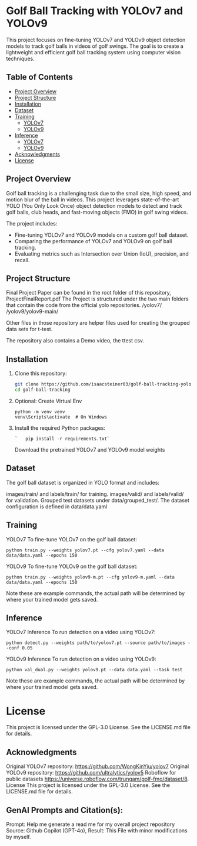 # Golf Ball Tracking with YOLOv7 and YOLOv9

This project focuses on fine-tuning YOLOv7 and YOLOv9 object detection models to track golf balls in videos of golf swings. The goal is to create a lightweight and efficient golf ball tracking system using computer vision techniques.

## Table of Contents

- [Project Overview](#project-overview)
- [Project Structure](#project-structure)
- [Installation](#installation)
- [Dataset](#dataset)
- [Training](#training)
  - [YOLOv7](#yolov7)
  - [YOLOv9](#yolov9)
- [Inference](#inference)
  - [YOLOv7](#yolov7-inference)
  - [YOLOv9](#yolov9-inference)
- [Acknowledgments](#acknowledgments)
- [License](#license)

## Project Overview

Golf ball tracking is a challenging task due to the small size, high speed, and motion blur of the ball in videos. This project leverages state-of-the-art YOLO (You Only Look Once) object detection models to detect and track golf balls, club heads, and fast-moving objects (FMO) in golf swing videos.

The project includes:

- Fine-tuning YOLOv7 and YOLOv9 models on a custom golf ball dataset.
- Comparing the performance of YOLOv7 and YOLOv9 on golf ball tracking.
- Evaluating metrics such as Intersection over Union (IoU), precision, and recall.

## Project Structure

Final Project Paper can be found in the root folder of this repository, ProjectFinalReport.pdf
The Project is structured under the two main folders that contain the code from the official yolo repositories.
/yolov7/
/yolov9/yolov9-main/

Other files in those repository are helper files used for creating the grouped data sets for t-test.

The repository also contains a Demo video, the ttest csv.

## Installation

1. Clone this repository:

   ```bash
   git clone https://github.com/isaacsteiner03/golf-ball-tracking-yolo.git
   cd golf-ball-tracking
   ```

2. Optional: Create Virtual Env
   ```
   python -m venv venv
   venv\Scripts\activate  # On Windows
   ```
3. Install the required Python packages:
   ```
   `   pip install -r requirements.txt`
   ```
   Download the pretrained YOLOv7 and YOLOv9 model weights

## Dataset

The golf ball dataset is organized in YOLO format and includes:

images/train/ and labels/train/ for training.
images/valid/ and labels/valid/ for validation.
Grouped test datasets under data/grouped_test/.
The dataset configuration is defined in data/data.yaml

## Training

YOLOv7
To fine-tune YOLOv7 on the golf ball dataset:

```
python train.py --weights yolov7.pt --cfg yolov7.yaml --data data/data.yaml --epochs 150
```

YOLOv9
To fine-tune YOLOv9 on the golf ball dataset:

```
python train.py --weights yolov9-m.pt --cfg yolov9-m.yaml --data data/data.yaml --epochs 150
```

Note these are example commands, the actual path will be determined by where your trained model gets saved.

## Inference

YOLOv7 Inference
To run detection on a video using YOLOv7:

```
python detect.py --weights path/to/yolov7.pt --source path/to/images --conf 0.05
```

YOLOv9 Inference
To run detection on a video using YOLOv9:

```
python val_dual.py --weights yolov9.pt --data data.yaml --task test
```

Note these are example commands, the actual path will be determined by where your trained model gets saved.

# License

This project is licensed under the GPL-3.0 License. See the LICENSE.md file for details.

## Acknowledgments

Original YOLOv7 repository: https://github.com/WongKinYiu/yolov7
Original YOLOv9 repository: https://github.com/ultralytics/yolov5
Roboflow for public datasets https://universe.roboflow.com/trungam/golf-fmo/dataset/8.
License
This project is licensed under the GPL-3.0 License. See the LICENSE.md file for details.

## GenAI Prompts and Citation(s):

Prompt: Help me generate a read me for my overall project repository
Source: Github Copilot (GPT-4o), Result: This File with minor modifications by myself.
